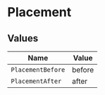 # Placement


## Values

| Name              | Value             |
| ----------------- | ----------------- |
| `PlacementBefore` | before            |
| `PlacementAfter`  | after             |